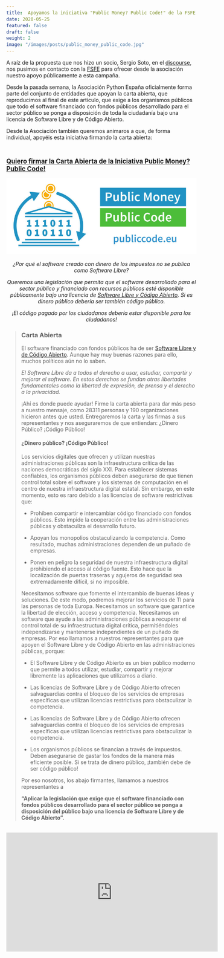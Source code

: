 ```yaml
---
title:  Apoyamos la iniciativa "Public Money? Public Code!" de la FSFE
date: 2020-05-25
featured: false
draft: false
weight: 2
image: "/images/posts/public_money_public_code.jpg"
---
```


A raíz de la propuesta que nos hizo un socio, Sergio Soto, en el [discourse](https://comunidad.es.python.org/t/apoyo-campana-public-money-public-code-de-la-fsfe/243), nos pusimos en contacto con la [FSFE](https://fsfe.org/) para ofrecer desde la asociación nuestro apoyo públicamente a esta campaña.

Desde la pasada semana, la Asociación Python España oficialmente forma parte del conjunto de entidades que apoyan la carta abierta, que reproducimos al final de este artículo, que exige a los organismos públicos que todo el software financiado con fondos públicos desarrollado para el sector público se ponga a disposición de toda la ciudadanía bajo una licencia de Software Libre y de Código Abierto.

Desde la Asociación también queremos animaros a que, de forma individual, apoyéis esta iniciativa firmando la carta abierta:

<br />


<big>**[Quiero firmar la Carta Abierta de la Iniciativa Public Money? Public Code!](https://publiccode.eu/es/#action)**</big>
<br />

<center>
<a href="https://publiccode.eu/es/"><img src="/images/posts/public_money_public_code.jpg" /></a>

*¿Por qué el software creado con dinero de los impuestos no se publica como Software Libre?*

*Queremos una legislación que permita que el software desarrollado para el sector público y financiado con recursos públicos esté disponible públicamente bajo una licencia de [Software Libre y Código Abierto](https://fsfe.org/freesoftware/). Si es dinero público debería ser también código público.*

*¡El código pagado por los ciudadanos debería estar disponible para los ciudadanos!*

</center>

> ### Carta Abierta
>
> El software financiado con fondos públicos ha de ser [Software Libre y de Código Abierto](https://fsfe.org/freesoftware/). Aunque hay muy buenas razones para ello, muchos políticos aún no lo saben.
>
>
> *El Software Libre da a todos el derecho a usar, estudiar, compartir y mejorar el software. En estos derechos se fundan otras libertades fundamentales como la libertad de expresión, de prensa y el derecho a la privacidad.*
>
>
> ¡Ahí es donde puede ayudar! Firme la carta abierta para dar más peso a nuestro mensaje, como 28311 personas y 190 organizaciones hicieron antes que usted. Entregaremos la carta y las firmas a sus representantes y nos aseguraremos de que entiendan: ¿Dinero Público? ¡Código Público!
>
> #### ¿Dinero público? ¡Código Público!
>
> Los servicios digitales que ofrecen y utilizan nuestras administraciones públicas son la infraestructura crítica de las naciones democráticas del siglo XXI. Para establecer sistemas confiables, los organismos públicos deben asegurarse de que tienen control total sobre el software y los sistemas de computación en el centro de nuestra infraestructura digital estatal. Sin embargo, en este momento, esto es raro debido a las licencias de software restrictivas que:
>
> * Prohíben compartir e intercambiar código financiado con fondos públicos. Esto impide la cooperación entre las administraciones públicas y obstaculiza el desarrollo futuro.
>
> * Apoyan los monopolios obstaculizando la competencia. Como resultado, muchas administraciones dependen de un puñado de empresas.
>
> * Ponen en peligro la seguridad de nuestra infraestructura digital prohibiendo el acceso al código fuente. Esto hace que la localización de puertas traseras y agujeros de seguridad sea extremadamente difícil, si no imposible.
>
> Necesitamos software que fomente el intercambio de buenas ideas y soluciones. De este modo, podremos mejorar los servicios de TI para las personas de toda Europa. Necesitamos un software que garantice la libertad de elección, acceso y competencia. Necesitamos un software que ayude a las administraciones públicas a recuperar el control total de su infraestructura digital crítica, permitiéndoles independizarse y mantenerse independientes de un puñado de empresas. Por eso llamamos a nuestros representantes para que apoyen el Software Libre y de Código Abierto en las administraciones públicas, porque:
>
> * El Software Libre y de Código Abierto es un bien público moderno que permite a todos utilizar, estudiar, compartir y mejorar libremente las aplicaciones que utilizamos a diario.
>
> * Las licencias de Software Libre y de Código Abierto ofrecen salvaguardias contra el bloqueo de los servicios de empresas específicas que utilizan licencias restrictivas para obstaculizar la competencia.
>
> * Las licencias de Software Libre y de Código Abierto ofrecen salvaguardias contra el bloqueo de los servicios de empresas específicas que utilizan licencias restrictivas para obstaculizar la competencia.
>
> * Los organismos públicos se financian a través de impuestos. Deben asegurarse de gastar los fondos de la manera más eficiente posible. Si se trata de dinero público, ¡también debe de ser código público!
>
> Por eso nosotros, los abajo firmantes, llamamos a nuestros representantes a
>
> **“Aplicar la legislación que exige que el software financiado con fondos públicos desarrollado para el sector público se ponga a disposición del público bajo una licencia de Software Libre y de Código Abierto”.**
<br />
<center>
<iframe width="560" height="315" src="https://www.youtube-nocookie.com/embed/iuVUzg6x2yo" frameborder="0" allow="accelerometer; autoplay; encrypted-media; gyroscope; picture-in-picture" allowfullscreen></iframe>
</center>
